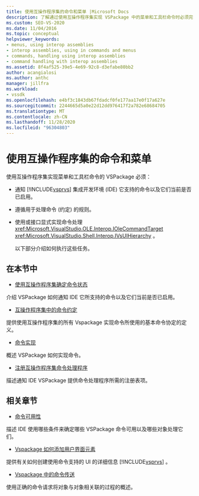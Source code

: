 ```yaml
---
title: 使用互操作程序集的命令和菜单 |Microsoft Docs
description: 了解通过使用互操作程序集实现 VSPackage 中的菜单和工具栏命令时必须完成的任务。
ms.custom: SEO-VS-2020
ms.date: 11/04/2016
ms.topic: conceptual
helpviewer_keywords:
- menus, using interop assemblies
- interop assemblies, using in commands and menus
- commands, handling using interop assemblies
- command handling with interop assemblies
ms.assetid: 8f4af525-39e5-4e69-92c8-d3efabe80bb2
author: acangialosi
ms.author: anthc
manager: jillfra
ms.workload:
- vssdk
ms.openlocfilehash: e4bf3c1843db67fdadcf0fe177aa17e0f17a627e
ms.sourcegitcommit: 2244665d5a0e22d12dd976417f2a782e68684705
ms.translationtype: MT
ms.contentlocale: zh-CN
ms.lasthandoff: 11/28/2020
ms.locfileid: "96304803"
---
```

# <a name="commands-and-menus-that-use-interop-assemblies"></a>使用互操作程序集的命令和菜单
使用互操作程序集实现菜单和工具栏命令的 VSPackage 必须：

- 通知 [!INCLUDE[vsprvs](../../code-quality/includes/vsprvs_md.md)] 集成开发环境 (IDE) 它支持的命令以及它们当前是否已启用。

- 遵循用于处理命令 (约定) 的规则。

- 使用或接口显式实现命令处理 <xref:Microsoft.VisualStudio.OLE.Interop.IOleCommandTarget> <xref:Microsoft.VisualStudio.Shell.Interop.IVsUIHierarchy> 。

  以下部分介绍如何执行这些任务。

## <a name="in-this-section"></a>在本节中
- [使用互操作程序集确定命令状态](../../extensibility/internals/determining-command-status-by-using-interop-assemblies.md)

 介绍 VSPackage 如何通知 IDE 它所支持的命令以及它们当前是否已启用。

- [互操作程序集中的命令约定](../../extensibility/internals/command-contracts-in-interop-assemblies.md)

 提供使用互操作程序集的所有 Vspackage 实现命令所使用的基本命令协定的定义。

- [命令实现](../../extensibility/internals/command-implementation.md)

 概述 VSPackage 如何实现命令。

- [注册互操作程序集命令处理程序](../../extensibility/internals/registering-interop-assembly-command-handlers.md)

 描述通知 IDE VSPackage 提供命令处理程序所需的注册表项。

## <a name="related-sections"></a>相关章节
- [命令可用性](../../extensibility/internals/command-availability.md)

 描述 IDE 使用哪些条件来确定哪些 VSPackage 命令可用以及哪些对象处理它们。

- [Vspackage 如何添加用户界面元素](../../extensibility/internals/how-vspackages-add-user-interface-elements.md)

 提供有关如何创建使用命令支持的 UI 的详细信息 [!INCLUDE[vsprvs](../../code-quality/includes/vsprvs_md.md)] 。

- [Vspackage 中的命令传送](../../extensibility/internals/command-routing-in-vspackages.md)

 使用正确的命令请求将对象与对象相关联的过程的概述。
